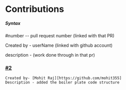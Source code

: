 # Contributions

##### Syntax 
#number  -- pull request number (linked with that PR)

Created by  - userName (linked with github account)

description - (work done through in that pr)



### [#2](https://github.com/Sonakshi1901/moviemix/pull/2)
    Created by- [Mohit Raj][https://github.com/mohit355]
    Description - added the boiler plate code structure
